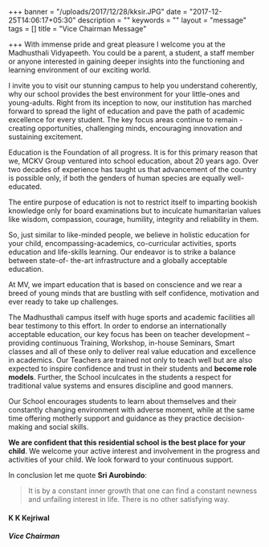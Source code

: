 +++
banner = "/uploads/2017/12/28/kksir.JPG"
date = "2017-12-25T14:06:17+05:30"
description = ""
keywords = ""
layout = "message"
tags = []
title = "Vice Chairman Message"

+++
With immense pride and great pleasure I welcome you at the Madhusthali Vidyapeeth. You could be a parent, a student, a staff member or anyone interested in gaining deeper insights into the functioning and learning environment of our exciting world.

I invite you to visit our stunning campus to help you understand coherently, why our school provides the best environment for your little-ones and young-adults.  Right from its inception to now, our institution has marched forward to spread the light of education and pave the path of academic excellence for every student.  The key focus areas continue to remain - creating opportunities, challenging minds, encouraging innovation and sustaining excitement.

Education is the Foundation of all progress. It is for this primary reason that we, MCKV Group ventured into school education, about 20 years ago. Over two decades of experience has taught us that advancement of the country is possible only, if both the genders of human species are equally well-educated.

The entire purpose of education is not to restrict itself to imparting bookish knowledge only for board examinations but to inculcate humanitarian values like wisdom, compassion, courage, humility, integrity and reliability in them.

So, just similar to like-minded people, we believe in holistic education for your child, encompassing-academics, co-curricular activities, sports education and life-skills learning. Our endeavor is to strike a balance between state-of- the-art infrastructure and a globally acceptable education.

At MV, we impart education that is based on conscience and we rear a breed of young minds that are bustling with self confidence, motivation and ever ready to take up challenges.

The Madhusthali campus itself with huge sports and academic facilities all bear testimony to this effort. In order to endorse an internationally acceptable education, our key focus has been on teacher development – providing continuous Training, Workshop, in-house Seminars, Smart classes and all of these only to deliver real value education and excellence in academics. Our Teachers are trained not only to teach well but are also expected to inspire confidence and trust in their students and **become role models**. Further, the School inculcates in the students a respect for traditional value systems and ensures discipline and good manners.

Our School encourages students to learn about themselves and their constantly changing environment with adverse moment, while at the same time offering motherly support and guidance as they practice decision-making and social skills.

**We are confident that this residential school is the best place for your child**. We welcome your active interest and involvement in the progress and activities of your child. We look forward to your continuous support.

In conclusion let me quote **Sri Aurobindo**:

> It is by a constant inner growth that one can find a constant newness and unfailing interest in life. There is no other satisfying way.

#### K K Kejriwal

##### Vice Chairman
